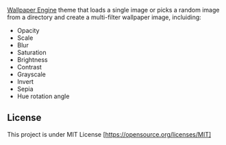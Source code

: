 <a href="http://store.steampowered.com/app/431960/Wallpaper_Engine/">Wallpaper Engine</a> theme that loads a single image or picks a random image from a directory and create a multi-filter wallpaper image, incluiding:

- Opacity
- Scale
- Blur
- Saturation
- Brightness
- Contrast
- Grayscale
- Invert
- Sepia
- Hue rotation angle

## License
This project is under MIT License [https://opensource.org/licenses/MIT]